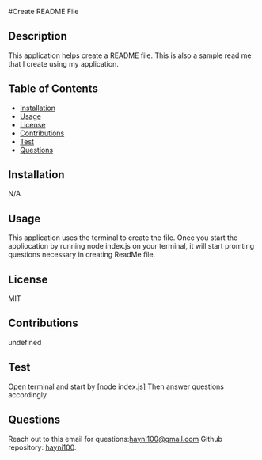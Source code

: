 #Create README File
  ## Description 
  This application helps create a README file. This is also a sample read me that I create using my application.
  ## Table of Contents
  - [Installation](#Installation)
  - [Usage](#Usage)
  - [License](#License)
  - [Contributions](#Contributions)
  - [Test](#Test) 
  - [Questions](#Questions) 
  ## Installation
  N/A
  ## Usage
  This application uses the terminal to create the file. Once you start the appliocation by running node index.js on your terminal, it will start promting questions necessary in creating ReadMe file. 
  ## License
  MIT
  ## Contributions
  undefined
  ## Test
  Open terminal and start by [node index.js] Then answer questions accordingly.
  ## Questions
  Reach out to this email for questions:hayni100@gmail.com
  Github repository: [hayni100](https://github.com/hayni100/).


